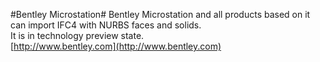#Bentley Microstation#
Bentley Microstation and all products based on it can import IFC4 with NURBS faces and solids.  
It is in technology preview state.  
[http://www.bentley.com](http://www.bentley.com) 